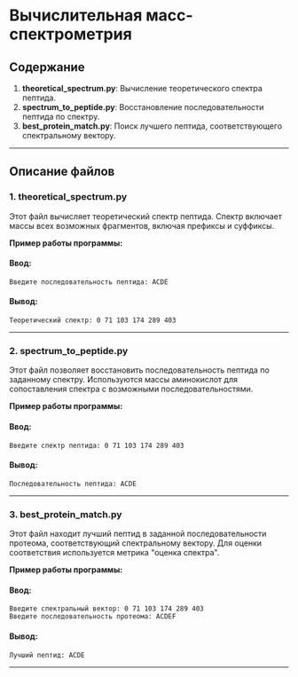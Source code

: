 # Вычислительная масс-спектрометрия

## Содержание

1. **theoretical_spectrum.py**: Вычисление теоретического спектра пептида.
2. **spectrum_to_peptide.py**: Восстановление последовательности пептида по спектру.
3. **best_protein_match.py**: Поиск лучшего пептида, соответствующего спектральному вектору.

---

## Описание файлов

### 1. theoretical_spectrum.py
Этот файл вычисляет теоретический спектр пептида. Спектр включает массы всех возможных фрагментов, включая префиксы и суффиксы.

**Пример работы программы:**
#### Ввод:
```
Введите последовательность пептида: ACDE
```
#### Вывод:
```
Теоретический спектр: 0 71 103 174 289 403
```

---

### 2. spectrum_to_peptide.py
Этот файл позволяет восстановить последовательность пептида по заданному спектру. Используются массы аминокислот для сопоставления спектра с возможными последовательностями.

**Пример работы программы:**
#### Ввод:
```
Введите спектр пептида: 0 71 103 174 289 403
```
#### Вывод:
```
Последовательность пептида: ACDE
```

---

### 3. best_protein_match.py
Этот файл находит лучший пептид в заданной последовательности протеома, соответствующий спектральному вектору. Для оценки соответствия используется метрика "оценка спектра".

**Пример работы программы:**
#### Ввод:
```
Введите спектральный вектор: 0 71 103 174 289 403
Введите последовательность протеома: ACDEF
```
#### Вывод:
```
Лучший пептид: ACDE
```

---
